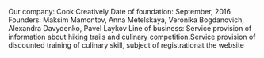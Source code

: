 Our company: Cook Creatively
Date of foundation: September, 2016
Founders: Maksim Mamontov, Anna Metelskaya, Veronika Bogdanovich, Alexandra Davydenko, Pavel Laykov
Line of business: Service provision of information about hiking trails and culinary competition.Service provision of discounted training of culinary skill, subject of registrationat the website